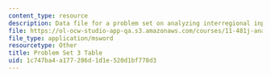```yaml
---
content_type: resource
description: Data file for a problem set on analyzing interregional input-output data.
file: https://ol-ocw-studio-app-qa.s3.amazonaws.com/courses/11-481j-analyzing-and-accounting-for-regional-economic-growth-spring-2009/1c747ba4a177286d1d1e520d1bf778d3_pset03_table.xls
file_type: application/msword
resourcetype: Other
title: Problem Set 3 Table
uid: 1c747ba4-a177-286d-1d1e-520d1bf778d3
---
```

